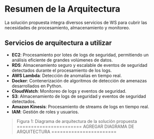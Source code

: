 # Resumen de la Arquitectura

La solución propuesta integra diversos servicios de WS para cubrir las necesidades de procesamiento, almacenamiento y monitoreo.

## Servicios de arquitectura a utilizar

- **EC2**: Procesamiento por lotes de logs de seguridad, permitiendo un análisis eficiente de grandes volúmenes de datos.
- **RDS**: Almacenamiento seguro y escalable de eventos de seguridad detectados durante el procesamiento de los logs.
- **AWS Lambda**: Detección de anomalías en tiempo real.
- **Docker**: Contenerización de algoritmos de detección de amenazas desarrollados en Python.
- **CloudWatch**: Monitoreo de logs y eventos de seguridad.
- **S3**: Almacenamiento de logs de seguridad y eventos de seguridad detectados.
- **Amazon Kinesis**: Procesamiento de streams de logs en tiempo real.
- **IAM**: Gestión de roles y usuarios.

> Figura 1: Diagrama de arquitectura de la solución propuesta
> ======================= AGREGAR DIAGRAMA DE ARQUITECTURA =======================
